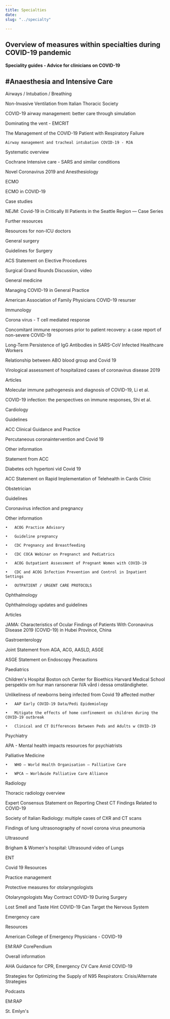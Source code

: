 ```yaml
---
title: Specialties
date: 
slug: "../specialty"

---
```

## **Overview of measures within specialties during COVID-19 pandemic**

#### Speciality guides - Advice for clinicians on COVID-19

## #Anaesthesia and Intensive Care

Airways / Intubation / Breathing

Non-Invasive Ventilation from Italian Thoracic Society

COVID-19 airway management: better care through simulation

Dominating the vent - EMCRIT

The Management of the COVID-19 Patient with Respiratory Failure

    Airway management and tracheal intubation COVID-19 - MJA

Systematic overview

Cochrane Intensive care - SARS and similar conditions

Novel Coronavirus 2019 and Anesthesiology

ECMO

ECMO in COVID-19

Case studies

NEJM: Covid-19 in Critically Ill Patients in the Seattle Region — Case Series

Further resources

Resources for non-ICU doctors

General surgery

Guidelines for Surgery

ACS Statement on Elective Procedures

Surgical Grand Rounds Discussion, video

General medicine

Managing COVID-19 in General Practice

American Association of Family Physicians COVID-19 resurser

Immunology

Corona virus - T cell mediated response

Concomitant immune responses prior to patient recovery: a case report of non-severe COVID-19

Long-Term Persistence of IgG Antibodies in SARS-CoV Infected Healthcare Workers

Relationship between ABO blood group and Covid 19

Virological assessment of hospitalized cases of coronavirus disease 2019

Articles

Molecular immune pathogenesis and diagnosis of COVID-19, Li et al.

COVID-19 infection: the perspectives on immune responses, Shi et al.

Cardiology

Guidelines

ACC Clinical Guidance and Practice

Percutaneous coronaintervention and Covid 19

Other information

Statement from ACC

Diabetes och hypertoni vid Covid 19

ACC Statement on Rapid Implementation of Telehealth in Cards Clinic

Obstetrician

Guidelines

Coronavirus infection and pregnancy

Other information

    •	ACOG Practice Advisory
    
    •	Guideline pregnancy
    
    •	CDC Pregnancy and Breastfeeding
    
    •	CDC COCA Webinar on Pregnanct and Pediatrics
    
    •	ACOG Outpatient Assessment of Pregnant Women with COVID-19
    
    •	CDC and ACOG Infection Prevention and Control in Inpatient Settings
    
    •	OUTPATIENT / URGENT CARE PROTOCOLS

Ophthalmology

Ophthalmology updates and guidelines

Articles

JAMA: Characteristics of Ocular Findings of Patients With Coronavirus Disease 2019 (COVID-19) in Hubei Province, China

Gastroenterology

Joint Statement from AGA, ACG, AASLD, ASGE

ASGE Statement on Endoscopy Precautions

Paediatrics

Children's Hospital Boston och Center for Bioethics Harvard Medical School perspektiv om hur man ransonerar IVA vård i dessa omständigheter.

Unlikeliness of newborns being infected from Covid 19 affected mother

    •	AAP Early COVID-19 Data/Pedi Epidemiology 
    
    •	Mitigate the effects of home confinement on children during the COVID-19 outbreak 
    
    •	Clinical and CT Differences Between Peds and Adults w COVID-19

Psychiatry

APA - Mental health impacts resources for psychiatrists

Palliative Medicine

    •	WHO – World Health Organisation – Palliative Care
    
    •	WPCA – Worldwide Palliative Care Alliance

Radiology

Thoracic radiology overview

Expert Consensus Statement on Reporting Chest CT Findings Related to COVID-19

Society of Italian Radiology: multiple cases of CXR and CT scans

Findings of lung ultrasonography of novel corona virus pneumonia

Ultrasound

Brigham & Women's hospital: Ultrasound video of Lungs

ENT

Covid 19 Resources

Practice management

Protective measures for otolaryngologists

Otolaryngologists May Contract COVID-19 During Surgery

Lost Smell and Taste Hint COVID-19 Can Target the Nervous System

Emergency care

Resources

American College of Emergency Physicians - COVID-19

EM:RAP CorePendium

Overall information

AHA Guidance for CPR, Emergency CV Care Amid COVID-19

Strategies for Optimizing the Supply of N95 Respirators: Crisis/Alternate Strategies

Podcasts

EM:RAP

St. Emlyn's